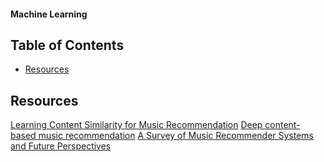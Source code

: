 #### Machine Learning

Table of Contents
-----------------

- [Resources](#resources)

Resources
---------
[Learning Content Similarity for Music
Recommendation](https://bmcfee.github.io/papers/simopt.pdfi)
[Deep content-based music recommendation](http://papers.nips.cc/paper/5004-deep-content-based-music-recommendation.pdf)
[A Survey of Music Recommender Systems and Future Perspectives](https://www.eecs.qmul.ac.uk/~simond/pub/2012/Song-Dixon-Pearce-CMMR-2012.pdf)

